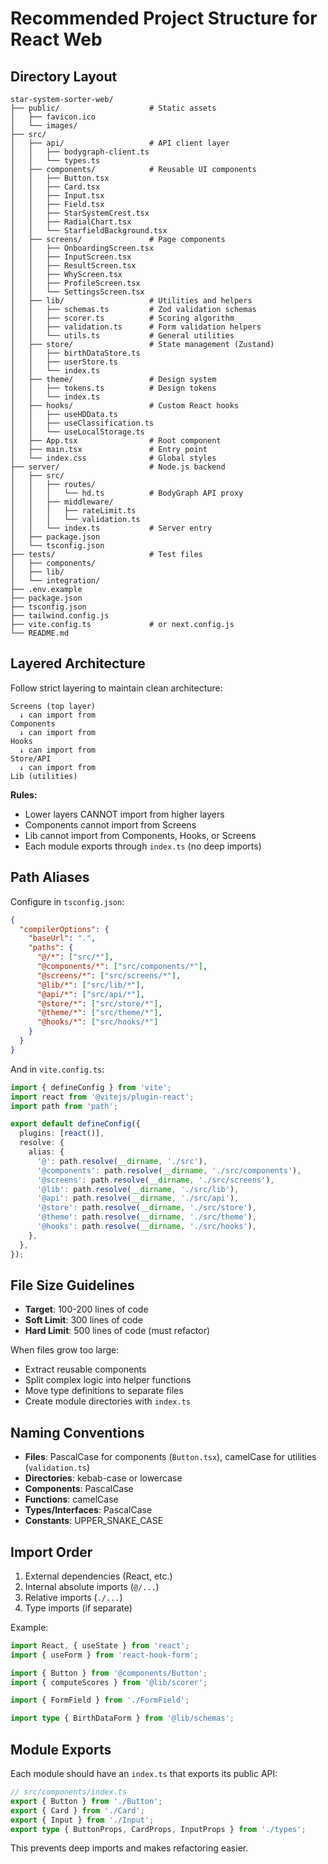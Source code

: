 # Recommended Project Structure for React Web

## Directory Layout

```
star-system-sorter-web/
├── public/                    # Static assets
│   ├── favicon.ico
│   └── images/
├── src/
│   ├── api/                   # API client layer
│   │   ├── bodygraph-client.ts
│   │   └── types.ts
│   ├── components/            # Reusable UI components
│   │   ├── Button.tsx
│   │   ├── Card.tsx
│   │   ├── Input.tsx
│   │   ├── Field.tsx
│   │   ├── StarSystemCrest.tsx
│   │   ├── RadialChart.tsx
│   │   └── StarfieldBackground.tsx
│   ├── screens/               # Page components
│   │   ├── OnboardingScreen.tsx
│   │   ├── InputScreen.tsx
│   │   ├── ResultScreen.tsx
│   │   ├── WhyScreen.tsx
│   │   ├── ProfileScreen.tsx
│   │   └── SettingsScreen.tsx
│   ├── lib/                   # Utilities and helpers
│   │   ├── schemas.ts         # Zod validation schemas
│   │   ├── scorer.ts          # Scoring algorithm
│   │   ├── validation.ts      # Form validation helpers
│   │   └── utils.ts           # General utilities
│   ├── store/                 # State management (Zustand)
│   │   ├── birthDataStore.ts
│   │   ├── userStore.ts
│   │   └── index.ts
│   ├── theme/                 # Design system
│   │   ├── tokens.ts          # Design tokens
│   │   └── index.ts
│   ├── hooks/                 # Custom React hooks
│   │   ├── useHDData.ts
│   │   ├── useClassification.ts
│   │   └── useLocalStorage.ts
│   ├── App.tsx                # Root component
│   ├── main.tsx               # Entry point
│   └── index.css              # Global styles
├── server/                    # Node.js backend
│   ├── src/
│   │   ├── routes/
│   │   │   └── hd.ts          # BodyGraph API proxy
│   │   ├── middleware/
│   │   │   ├── rateLimit.ts
│   │   │   └── validation.ts
│   │   └── index.ts           # Server entry
│   ├── package.json
│   └── tsconfig.json
├── tests/                     # Test files
│   ├── components/
│   ├── lib/
│   └── integration/
├── .env.example
├── package.json
├── tsconfig.json
├── tailwind.config.js
├── vite.config.ts             # or next.config.js
└── README.md
```

## Layered Architecture

Follow strict layering to maintain clean architecture:

```
Screens (top layer)
  ↓ can import from
Components
  ↓ can import from
Hooks
  ↓ can import from
Store/API
  ↓ can import from
Lib (utilities)
```

**Rules:**
- Lower layers CANNOT import from higher layers
- Components cannot import from Screens
- Lib cannot import from Components, Hooks, or Screens
- Each module exports through `index.ts` (no deep imports)

## Path Aliases

Configure in `tsconfig.json`:

```json
{
  "compilerOptions": {
    "baseUrl": ".",
    "paths": {
      "@/*": ["src/*"],
      "@components/*": ["src/components/*"],
      "@screens/*": ["src/screens/*"],
      "@lib/*": ["src/lib/*"],
      "@api/*": ["src/api/*"],
      "@store/*": ["src/store/*"],
      "@theme/*": ["src/theme/*"],
      "@hooks/*": ["src/hooks/*"]
    }
  }
}
```

And in `vite.config.ts`:

```typescript
import { defineConfig } from 'vite';
import react from '@vitejs/plugin-react';
import path from 'path';

export default defineConfig({
  plugins: [react()],
  resolve: {
    alias: {
      '@': path.resolve(__dirname, './src'),
      '@components': path.resolve(__dirname, './src/components'),
      '@screens': path.resolve(__dirname, './src/screens'),
      '@lib': path.resolve(__dirname, './src/lib'),
      '@api': path.resolve(__dirname, './src/api'),
      '@store': path.resolve(__dirname, './src/store'),
      '@theme': path.resolve(__dirname, './src/theme'),
      '@hooks': path.resolve(__dirname, './src/hooks'),
    },
  },
});
```

## File Size Guidelines

- **Target**: 100-200 lines of code
- **Soft Limit**: 300 lines of code
- **Hard Limit**: 500 lines of code (must refactor)

When files grow too large:
- Extract reusable components
- Split complex logic into helper functions
- Move type definitions to separate files
- Create module directories with `index.ts`

## Naming Conventions

- **Files**: PascalCase for components (`Button.tsx`), camelCase for utilities (`validation.ts`)
- **Directories**: kebab-case or lowercase
- **Components**: PascalCase
- **Functions**: camelCase
- **Types/Interfaces**: PascalCase
- **Constants**: UPPER_SNAKE_CASE

## Import Order

1. External dependencies (React, etc.)
2. Internal absolute imports (`@/...`)
3. Relative imports (`./...`)
4. Type imports (if separate)

Example:

```typescript
import React, { useState } from 'react';
import { useForm } from 'react-hook-form';

import { Button } from '@components/Button';
import { computeScores } from '@lib/scorer';

import { FormField } from './FormField';

import type { BirthDataForm } from '@lib/schemas';
```

## Module Exports

Each module should have an `index.ts` that exports its public API:

```typescript
// src/components/index.ts
export { Button } from './Button';
export { Card } from './Card';
export { Input } from './Input';
export type { ButtonProps, CardProps, InputProps } from './types';
```

This prevents deep imports and makes refactoring easier.

